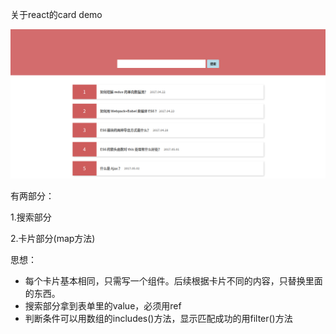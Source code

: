 关于react的card demo

![img](1.jpg)

有两部分：

1.搜索部分

2.卡片部分(map方法)

思想：
- 每个卡片基本相同，只需写一个组件。后续根据卡片不同的内容，只替换里面的东西。
- 搜索部分拿到表单里的value，必须用ref
- 判断条件可以用数组的includes()方法，显示匹配成功的用filter()方法
